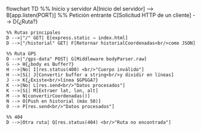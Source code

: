 flowchart TD
    %% Inicio y servidor
    A[Inicio del servidor] --> B[app.listen(PORT)]
    %% Petición entrante
    C[Solicitud HTTP de un cliente] --> D{¿Ruta?}

    %% Rutas principales
    D -->|"/" GET| E[express.static ⇒ index.html]
    D -->|"/historial" GET| F[Retornar historialCoordenadas<br/>como JSON]

    %% Ruta GPS
    D -->|"/gps-data" POST| G[Middleware bodyParser.raw]
    G --> H{¿body es Buffer?}
    H -->|No| I[res.status(400) <br/>"Cuerpo inválido"]
    H -->|Sí| J[Convertir buffer a string<br/>y dividir en líneas]
    J --> K{¿Existe<br/>línea $GPGGA?}
    K -->|No| L[res.send<br/>"Datos procesados"]
    K -->|Sí| M[Extraer lat, lon, alt]
    M --> N[convertirCoordenadas()]
    N --> O[Push en historial (máx 50)]
    O --> P[res.send<br/>"Datos procesados"]

    %% 404
    D -->|Otra ruta| Q[res.status(404) <br/>"Ruta no encontrada"]
